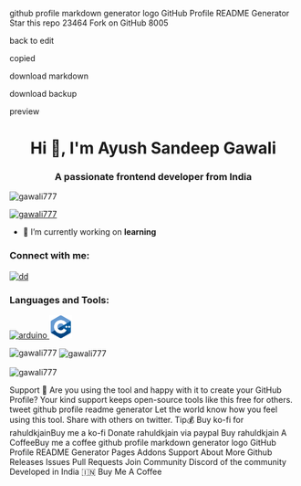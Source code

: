 github profile markdown generator logo
GitHub Profile README Generator
Star this repo
23464
Fork on GitHub
8005

back to edit

copied

download markdown

download backup

preview
<h1 align="center">Hi 👋, I'm Ayush Sandeep Gawali</h1>
<h3 align="center">A passionate frontend developer from India</h3>

<p align="left"> <img src="https://komarev.com/ghpvc/?username=gawali777&label=Profile%20views&color=0e75b6&style=flat" alt="gawali777" /> </p>

<p align="left"> <a href="https://github.com/ryo-ma/github-profile-trophy"><img src="https://github-profile-trophy.vercel.app/?username=gawali777" alt="gawali777" /></a> </p>

- 🔭 I’m currently working on **learning**

<h3 align="left">Connect with me:</h3>
<p align="left">
<a href="https://instagram.com/dd" target="blank"><img align="center" src="https://raw.githubusercontent.com/rahuldkjain/github-profile-readme-generator/master/src/images/icons/Social/instagram.svg" alt="dd" height="30" width="40" /></a>
</p>

<h3 align="left">Languages and Tools:</h3>
<p align="left"> <a href="https://www.arduino.cc/" target="_blank" rel="noreferrer"> <img src="https://cdn.worldvectorlogo.com/logos/arduino-1.svg" alt="arduino" width="47wQbNPTDJp9hMYdvogK2hAUiHsGeiybwaWe36bwtRQ3UTpYV7YuZ8FV5j9nauFCWwcjM6dTzpL5s2N79Rp5unwdMvc8ZKU"> <img src="https://raw.githubusercontent.com/devicons/devicon/master/icons/cplusplus/cplusplus-original.svg" alt="cplusplus" width="40" height="40"/> </a> </p>

<p><img align="left" src="https://github-readme-stats.vercel.app/api/top-langs?username=gawali777&show_icons=true&locale=en&layout=compact" alt="gawali777" /></p>

<p>&nbsp;<img align="center" src="https://github-readme-stats.vercel.app/api?username=gawali777&show_icons=true&locale=en" alt="gawali777" /></p>

<p><img align="center" src="https://github-readme-streak-stats.herokuapp.com/?user=gawali777&" alt="gawali777" /></p>

Support 🙏
Are you using the tool and happy with it to create your GitHub Profile?
Your kind support keeps open-source tools like this free for others.
tweet github profile readme generator
Let the world know how you feel using this tool. Share with others on twitter.
Tip💰
Buy ko-fi for rahuldkjainBuy me a ko-fi
Donate rahuldkjain via paypal
Buy rahuldkjain A CoffeeBuy me a coffee
github profile markdown generator logo
GitHub Profile README Generator
Pages
Addons
Support
About
More
Github
Releases
Issues
Pull Requests
Join Community
Discord of the community
Developed in India 🇮🇳
Buy Me A Coffee
